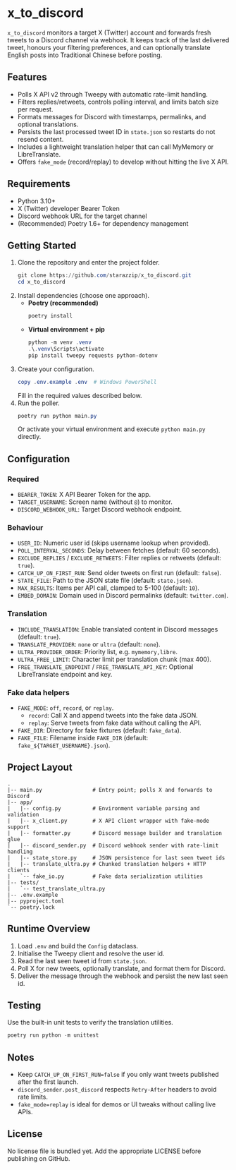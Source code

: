 # x_to_discord

`x_to_discord` monitors a target X (Twitter) account and forwards fresh tweets to a Discord channel via webhook. It keeps track of the last delivered tweet, honours your filtering preferences, and can optionally translate English posts into Traditional Chinese before posting.

## Features
- Polls X API v2 through Tweepy with automatic rate-limit handling.
- Filters replies/retweets, controls polling interval, and limits batch size per request.
- Formats messages for Discord with timestamps, permalinks, and optional translations.
- Persists the last processed tweet ID in `state.json` so restarts do not resend content.
- Includes a lightweight translation helper that can call MyMemory or LibreTranslate.
- Offers `fake_mode` (record/replay) to develop without hitting the live X API.

## Requirements
- Python 3.10+
- X (Twitter) developer Bearer Token
- Discord webhook URL for the target channel
- (Recommended) Poetry 1.6+ for dependency management

## Getting Started
1. Clone the repository and enter the project folder.
   ```powershell
   git clone https://github.com/starazzip/x_to_discord.git
   cd x_to_discord
   ```
2. Install dependencies (choose one approach).
   - **Poetry (recommended)**
     ```powershell
     poetry install
     ```
   - **Virtual environment + pip**
     ```powershell
     python -m venv .venv
     .\.venv\Scripts\activate
     pip install tweepy requests python-dotenv
     ```
3. Create your configuration.
   ```powershell
   copy .env.example .env  # Windows PowerShell
   ```
   Fill in the required values described below.
4. Run the poller.
   ```powershell
   poetry run python main.py
   ```
   Or activate your virtual environment and execute `python main.py` directly.

## Configuration
### Required
- `BEARER_TOKEN`: X API Bearer Token for the app.
- `TARGET_USERNAME`: Screen name (without `@`) to monitor.
- `DISCORD_WEBHOOK_URL`: Target Discord webhook endpoint.

### Behaviour
- `USER_ID`: Numeric user id (skips username lookup when provided).
- `POLL_INTERVAL_SECONDS`: Delay between fetches (default: 60 seconds).
- `EXCLUDE_REPLIES` / `EXCLUDE_RETWEETS`: Filter replies or retweets (default: `true`).
- `CATCH_UP_ON_FIRST_RUN`: Send older tweets on first run (default: `false`).
- `STATE_FILE`: Path to the JSON state file (default: `state.json`).
- `MAX_RESULTS`: Items per API call, clamped to 5-100 (default: `10`).
- `EMBED_DOMAIN`: Domain used in Discord permalinks (default: `twitter.com`).

### Translation
- `INCLUDE_TRANSLATION`: Enable translated content in Discord messages (default: `true`).
- `TRANSLATE_PROVIDER`: `none` or `ultra` (default: `none`).
- `ULTRA_PROVIDER_ORDER`: Priority list, e.g. `mymemory,libre`.
- `ULTRA_FREE_LIMIT`: Character limit per translation chunk (max 400).
- `FREE_TRANSLATE_ENDPOINT` / `FREE_TRANSLATE_API_KEY`: Optional LibreTranslate endpoint and key.

### Fake data helpers
- `FAKE_MODE`: `off`, `record`, or `replay`.
  - `record`: Call X and append tweets into the fake data JSON.
  - `replay`: Serve tweets from fake data without calling the API.
- `FAKE_DIR`: Directory for fake fixtures (default: `fake_data`).
- `FAKE_FILE`: Filename inside `FAKE_DIR` (default: `fake_${TARGET_USERNAME}.json`).

## Project Layout
```
.
|-- main.py                # Entry point; polls X and forwards to Discord
|-- app/
|   |-- config.py          # Environment variable parsing and validation
|   |-- x_client.py        # X API client wrapper with fake-mode support
|   |-- formatter.py       # Discord message builder and translation glue
|   |-- discord_sender.py  # Discord webhook sender with rate-limit handling
|   |-- state_store.py     # JSON persistence for last seen tweet ids
|   |-- translate_ultra.py # Chunked translation helpers + HTTP clients
|   `-- fake_io.py         # Fake data serialization utilities
|-- tests/
|   `-- test_translate_ultra.py
|-- .env.example
|-- pyproject.toml
`-- poetry.lock
```

## Runtime Overview
1. Load `.env` and build the `Config` dataclass.
2. Initialise the Tweepy client and resolve the user id.
3. Read the last seen tweet id from `state.json`.
4. Poll X for new tweets, optionally translate, and format them for Discord.
5. Deliver the message through the webhook and persist the new last seen id.

## Testing
Use the built-in unit tests to verify the translation utilities.
```powershell
poetry run python -m unittest
```

## Notes
- Keep `CATCH_UP_ON_FIRST_RUN=false` if you only want tweets published after the first launch.
- `discord_sender.post_discord` respects `Retry-After` headers to avoid rate limits.
- `fake_mode=replay` is ideal for demos or UI tweaks without calling live APIs.

## License
No license file is bundled yet. Add the appropriate LICENSE before publishing on GitHub.
